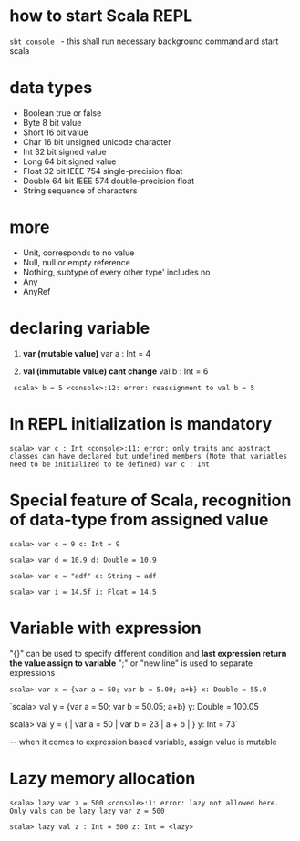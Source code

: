# how to start Scala REPL
`sbt console ` - this shall run necessary background command and start scala

# data types
- Boolean true or false
- Byte 8 bit value
- Short 16 bit value
- Char 16 bit unsigned unicode character
- Int 32 bit signed value
- Long 64 bit signed value
- Float 32 bit IEEE 754 single-precision float
- Double 64 bit IEEE 574 double-precision float
- String sequence of characters

# more
- Unit, corresponds to no value
- Null, null or empty reference
- Nothing, subtype of every other type' includes no
- Any
- AnyRef

# declaring variable
1. **var (mutable value)**
    var a : Int = 4
   
2. **val (immutable value) cant change**
    val b : Int = 6
   
  ` scala> b = 5
   <console>:12: error: reassignment to val
   b = 5`

# In REPL initialization is mandatory
`scala> var c : Int
<console>:11: error: only traits and abstract classes can have declared but undefined members
(Note that variables need to be initialized to be defined)
var c : Int`

# Special feature of Scala, recognition of data-type from assigned value

`scala> var c = 9
c: Int = 9`

`scala> var d = 10.9
d: Double = 10.9`

`scala> var e = "adf"
e: String = adf`

`scala> var i = 14.5f
i: Float = 14.5`

# Variable with expression

"{}" can be used to specify different condition and **last expression return the value assign to variable**
";" or "new line" is used to separate expressions

`scala> var x = {var a = 50; var b = 5.00; a+b}
x: Double = 55.0`

`scala> val y = {var a = 50; var b = 50.05; a+b}
y: Double = 100.05

scala> val y = {
| var a = 50
| var b = 23
| a + b
| }
y: Int = 73`

-- when it comes to expression based variable, assign value is mutable

# Lazy memory allocation
`scala> lazy var z = 500
<console>:1: error: lazy not allowed here. Only vals can be lazy
lazy var z = 500`

`scala> lazy val z : Int = 500
z: Int = <lazy>`

